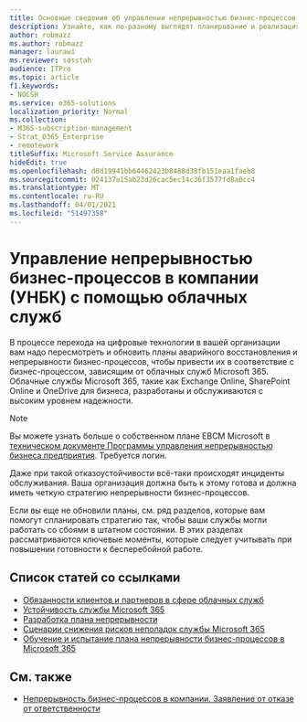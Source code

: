 ```yaml
---
title: Основные сведения об управлении непрерывностью бизнес-процессов в компании с помощью облачных служб.
description: Узнайте, как по-разному выглядят планирование и реализация непрерывности бизнес-процессов, если облачные службы являются частью вашего ИТ-предложения.
author: robmazz
ms.author: robmazz
manager: laurawi
ms.reviewer: sosstah
audience: ITPro
ms.topic: article
f1.keywords:
- NOCSH
ms.service: o365-solutions
localization_priority: Normal
ms.collection:
- M365-subscription-management
- Strat_O365_Enterprise
- remotework
titleSuffix: Microsoft Service Assurance
hideEdit: true
ms.openlocfilehash: d0d19941bb64462423b8488d38fb151eaa1faeb8
ms.sourcegitcommit: 024137a15ab23d26cac5ec14c36f3577fd8a0cc4
ms.translationtype: MT
ms.contentlocale: ru-RU
ms.lasthandoff: 04/01/2021
ms.locfileid: "51497358"
---
```

# <a name="enterprise-business-continuity-management-ebcm-with-cloud-services"></a>Управление непрерывностью бизнес-процессов в компании (УНБК) с помощью облачных служб

В процессе перехода на цифровые технологии в вашей организации вам надо пересмотреть и обновить планы аварийного восстановления и непрерывности бизнес-процессов, чтобы привести их в соответствие с бизнес-процессом, зависящим от облачных служб Microsoft 365. Облачные службы Microsoft 365, такие как Exchange Online, SharePoint Online и OneDrive для бизнеса, разработаны и обслуживаются с высоким уровнем надежности.

> [!NOTE]
> Вы можете узнать больше о собственном плане EBCM Microsoft в [техническом документе Программы управления непрерывностью бизнеса предприятия](https://go.microsoft.com/fwlink/?linkid=2121521). Требуется логин.

Даже при такой отказоустойчивости всё-таки происходят инциденты обслуживания. Ваша организация должна быть к этому готова и должна иметь четкую стратегию непрерывности бизнес-процессов.

Если вы еще не обновили планы, см. ряд разделов, которые вам помогут спланировать стратегию так, чтобы ваши службы могли работать со сбоями в штатном состоянии. В этих разделах рассматриваются ключевые моменты, которые следует учитывать при повышении готовности к бесперебойной работе.

## <a name="list-of-topics-with-links"></a>Список статей co ссылками

- [Обязанности клиентов и партнеров в сфере облачных служб](assurance-customer-and-cloud-partner-ebcm-responsibilities.md)
- [Устойчивость службы Microsoft 365](assurance-m365-service-resiliency.md)
- [Разработка плана непрерывности](assurance-developing-your-ebcm-plan.md)
- [Сценарии снижения рисков неполадок службы Microsoft 365](assurance-microsoft-365-mitigations.md)
- [Обучение и испытание плана непрерывности бизнес-процессов в Microsoft 365](assurance-ebcm-plan-rehearsal-and-user-training.md)

## <a name="see-also"></a>См. также

- [Непрерывность бизнес-процессов в компании. Заявление от отказе от ответственности](assurance-ebcm-legal-disclaimer.md)
